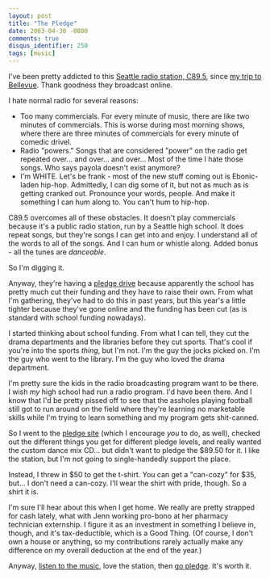 ```yaml
---
layout: post
title: "The Pledge"
date: 2003-04-30 -0800
comments: true
disqus_identifier: 250
tags: [music]
---
```

I've been pretty addicted to this [Seattle radio station,
C89.5](http://www.c895fm.com), since [my trip to
Bellevue](/archive/2003/04/22/slave-to-the-dark-beat.aspx). Thank
goodness they broadcast online.

 I hate normal radio for several reasons:

-   Too many commercials. For every minute of music, there are like two
    minutes of commercials. This is worse during most morning shows,
    where there are three minutes of commercials for every minute of
    comedic drivel.
-   Radio "powers." Songs that are considered "power" on the radio get
    repeated over... and over... and over... Most of the time I hate
    those songs. Who says payola doesn't exist anymore?
-   I'm WHITE. Let's be frank - most of the new stuff coming out is
    Ebonic-laden hip-hop. Admittedly, I can dig some of it, but not as
    much as is getting cranked out. Pronounce your words, people. And
    make it something I can hum along to. You can't hum to hip-hop.



 C89.5 overcomes all of these obstacles. It doesn't play commercials
because it's a public radio station, run by a Seattle high school. It
does repeat songs, but they're songs I can get into and enjoy. I
understand all of the words to all of the songs. And I can hum or
whistle along. Added bonus - all the tunes are *danceable*.

 So I'm digging it.

 Anyway, they're having a [pledge drive](https://nrgmusic.com/c89/)
because apparently the school has pretty much cut their funding and they
have to raise their own. From what I'm gathering, they've had to do this
in past years, but this year's a little tighter because they've gone
online and the funding has been cut (as is standard with school funding
nowadays).

 I started thinking about school funding. From what I can tell, they cut
the drama departments and the libraries before they cut sports. That's
cool if you're into the sports *thing*, but I'm not. I'm the guy the
jocks picked on. I'm the guy who went to the library. I'm the guy who
loved the drama department.

 I'm pretty sure the kids in the radio broadcasting program want to be
there. I wish *my* high school had run a radio program. I'd have been
there. And I know that I'd be pretty pissed off to see that the assholes
playing football still got to run around on the field where they're
learning no marketable skills while I'm trying to learn something and my
program gets shit-canned.

 So I went to the [pledge site](https://nrgmusic.com/c89/) (which I
encourage *you* to do, as well), checked out the different things you
get for different pledge levels, and really wanted the custom dance mix
CD... but didn't want to pledge the $89.50 for it. I like the station,
but I'm not going to single-handedly support the place.

 Instead, I threw in $50 to get the t-shirt. You can get a "can-cozy"
for $35, but... I don't need a can-cozy. I'll wear the shirt with
pride, though. So a shirt it is.

 I'm sure I'll hear about this when I get home. We really are pretty
strapped for cash lately, what with Jenn working pro-bono at her
pharmacy technician externship. I figure it as an investment in
something I believe in, though, and it's tax-deductible, which is a Good
Thing. (Of course, I don't own a house or anything, so my contributions
rarely actually make any difference on my overall deduction at the end
of the year.)

 Anyway, [listen to the music](http://www.c895fm.com/), love the
station, then [go pledge](https://nrgmusic.com/c89/). It's worth it.

